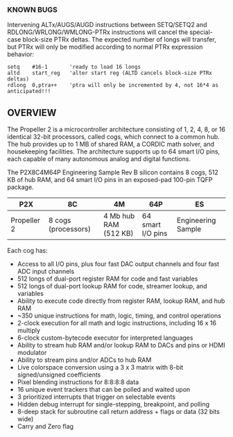 ### KNOWN BUGS

Intervening ALTx/AUGS/AUGD instructions between SETQ/SETQ2 and RDLONG/WRLONG/WMLONG-PTRx instructions will cancel the special-case block-size PTRx deltas. The expected number of longs will transfer, but PTRx will only be modified according to normal PTRx expression behavior:

	setq	#16-1		'ready to load 16 longs
	altd	start_reg	'alter start reg (ALTD cancels block-size PTRx deltas)
	rdlong	0,ptra++	'ptra will only be incremented by 4, not 16*4 as anticipated!!!

## OVERVIEW

The Propeller 2 is a microcontroller architecture consisting of 1, 2, 4, 8, or 16 identical 32-bit processors, called cogs, which connect to a common hub. The hub provides up to 1 MB of shared RAM, a CORDIC math solver, and housekeeping facilities. The architecture supports up to 64 smart I/O pins, each capable of many autonomous analog and digital functions.

The P2X8C4M64P Engineering Sample Rev B silicon contains 8 cogs, 512 KB of hub RAM, and 64 smart I/O pins in an exposed-pad 100-pin TQFP package.

|P2X|8C|4M|64P|ES|
|---|--|--|---|--|
|Propeller 2|8 cogs (processors)|4 Mb hub RAM (512 KB)|64 smart I/O pins|Engineering Sample|


Each cog has:

  * Access to all I/O pins, plus four fast DAC output channels and four fast ADC input channels
  * 512 longs of dual-port register RAM for code and fast variables
  * 512 longs of dual-port lookup RAM for code, streamer lookup, and variables
  * Ability to execute code directly from register RAM, lookup RAM, and hub RAM
  * ~350 unique instructions for math, logic, timing, and control operations
  * 2-clock execution for all math and logic instructions, including 16 x 16 multiply
  * 6-clock custom-bytecode executor for interpreted languages
  * Ability to stream hub RAM and/or lookup RAM to DACs and pins or HDMI modulator
  * Ability to stream pins and/or ADCs to hub RAM
  * Live colorspace conversion using a 3 x 3 matrix with 8-bit signed/unsigned coefficients
  * Pixel blending instructions for 8:8:8:8 data
  * 16 unique event trackers that can be polled and waited upon
  * 3 prioritized interrupts that trigger on selectable events
  * Hidden debug interrupt for single-stepping, breakpoint, and polling
  * 8-deep stack for subroutine call return address + flags or data (32 bits wide)
  * Carry and Zero flag

